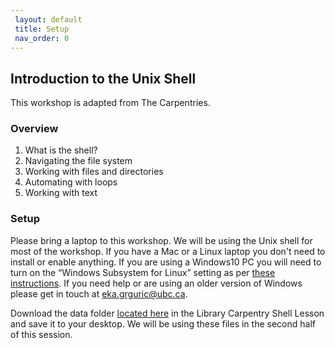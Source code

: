 ```yaml
---
 layout: default
 title: Setup
 nav_order: 0
---
```


## Introduction to the Unix Shell

This workshop is adapted from The Carpentries.

### Overview

1. What is the shell?
2. Navigating the file system
3. Working with files and directories
4. Automating with loops
5. Working with text

### Setup

Please bring a laptop to this workshop. We will be using the Unix shell for most of the workshop. If you have a Mac or a Linux laptop you don't need to install or enable anything. If you are using a Windows10 PC you will need to turn on the “Windows Subsystem for Linux” setting as per [these instructions](https://stackoverflow.com/questions/36352627/how-to-enable-bash-in-windows-10-developer-preview/36465000#36465000). If you need help or are using an older version of Windows please get in touch at [eka.grguric@ubc.ca](mailto:eka.grguric@ubc.ca).

Download the data folder [located here](https://librarycarpentry.org/lc-shell/setup.html) in the Library Carpentry Shell Lesson and save it to your desktop. We will be using these files in the second half of this session.
